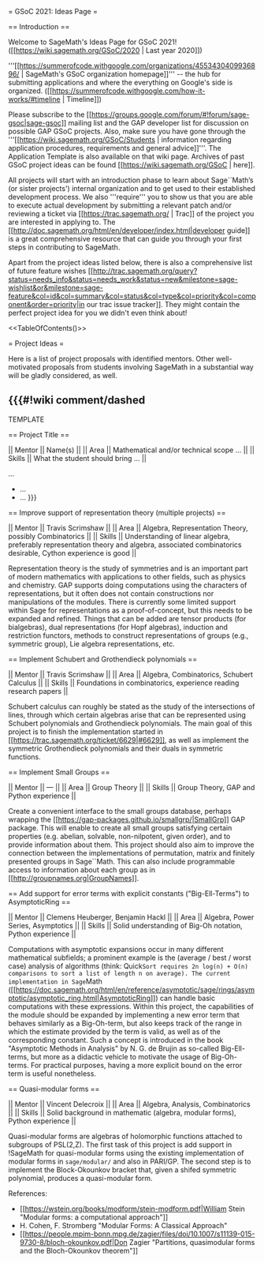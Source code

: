 = GSoC 2021: Ideas Page =

== Introduction ==

Welcome to SageMath's Ideas Page for GSoC 2021! ([[https://wiki.sagemath.org/GSoC/2020 | Last year 2020]])

'''[[https://summerofcode.withgoogle.com/organizations/4553430409936896/ | SageMath's GSoC organization homepage]]''' -- the hub for submitting applications and where the everything on Google's side is organized.
([[https://summerofcode.withgoogle.com/how-it-works/#timeline | Timeline]])

Please subscribe to the [[https://groups.google.com/forum/#!forum/sage-gsoc|sage-gsoc]] mailing list and the GAP developer list for discussion on possible GAP GSoC projects. Also, make sure you have gone through the '''[[https://wiki.sagemath.org/GSoC/Students | information regarding application procedures, requirements and general advice]]'''. The Application Template is also available on that wiki page. Archives of past GSoC project ideas can be found [[https://wiki.sagemath.org/GSoC | here]].

All projects will start with an introduction phase to learn about Sage``Math’s (or sister projects') internal organization and to get used to their established development process. We also '''require''' you to show us that you are able to execute actual development by submitting a relevant patch and/or reviewing a ticket via [[https://trac.sagemath.org/ | Trac]] of the project you are interested in applying to. The [[http://doc.sagemath.org/html/en/developer/index.html|developer guide]] is a great comprehensive resource that can guide you through your first steps in contributing to SageMath.

Apart from the project ideas listed below, there is also a comprehensive list of future feature wishes [[http://trac.sagemath.org/query?status=needs_info&status=needs_work&status=new&milestone=sage-wishlist&or&milestone=sage-feature&col=id&col=summary&col=status&col=type&col=priority&col=component&order=priority|in our trac issue tracker]].
They might contain the perfect project idea for you we didn't even think about!

<<TableOfContents()>>

= Project Ideas =

Here is a list of project proposals with identified mentors.
Other well-motivated proposals from students involving SageMath in a substantial way will be gladly considered, as well.


{{{#!wiki comment/dashed
---

TEMPLATE

== Project Title ==

|| Mentor     || Name(s) ||
|| Area       || Mathematical and/or technical scope ... ||
|| Skills     || What the student should bring ... ||

...

  * ...
  * ...
}}}

== Improve support of representation theory (multiple projects) ==

|| Mentor     || Travis Scrimshaw ||
|| Area       || Algebra, Representation Theory, possibly Combinatorics ||
|| Skills     || Understanding of linear algebra, preferably representation theory and algebra, associated combinatorics desirable, Cython experience is good ||

Representation theory is the study of symmetries and is an important part of modern mathematics with applications to other fields, such as physics and chemistry. GAP supports doing computations using the characters of representations, but it often does not contain constructions nor manipulations of the modules. There is currently some limited support within Sage for representations as a proof-of-concept, but this needs to be expanded and refined. Things that can be added are tensor products (for bialgebras), dual representations (for Hopf algebras), induction and restriction functors, methods to construct representations of groups (e.g., symmetric group), Lie algebra representations, etc.

== Implement Schubert and Grothendieck polynomials ==

|| Mentor     || Travis Scrimshaw ||
|| Area       || Algebra, Combinatorics, Schubert Calculus ||
|| Skills     || Foundations in combinatorics, experience reading research papers ||

Schubert calculus can roughly be stated as the study of the intersections of lines, through which certain algebras arise that can be represented using Schubert polynomials and Grothendieck polynomials. The main goal of this project is to finish the implementation started in [[https://trac.sagemath.org/ticket/6629|#6629]], as well as implement the symmetric Grothendieck polynomials and their duals in symmetric functions.

== Implement Small Groups ==

|| Mentor     || — ||
|| Area       || Group Theory ||
|| Skills     || Group Theory, GAP and Python experience ||

Create a convenient interface to the small groups database, perhaps wrapping the [[https://gap-packages.github.io/smallgrp/|SmallGrp]] GAP package. This will enable to create all small groups satisfying certain properties (e.g. abelian, solvable, non-nilpotent, given order), and to provide information about them. This project should also aim to improve the connection between the implementations of permutation, matrix and finitely presented groups in Sage``Math. This can also include programmable access to information about each group as in [[http://groupnames.org|GroupNames]].

== Add support for error terms with explicit constants ("Big-Ell-Terms") to AsymptoticRing ==

|| Mentor     || Clemens Heuberger, Benjamin Hackl ||
|| Area       || Algebra, Power Series, Asymptotics ||
|| Skills     || Solid understanding of Big-Oh notation, Python experience ||

Computations with asymptotic expansions occur in many different mathematical subfields; a prominent example is the (average / best / worst case) analysis of algorithms (think: Quick``Sort requires 2n log(n) + O(n) comparisons to sort a list of length n on average). The current implementation in Sage``Math ([[https://doc.sagemath.org/html/en/reference/asymptotic/sage/rings/asymptotic/asymptotic_ring.html|AsymptoticRing]]) can handle basic computations with these expressions.
Within this project, the capabilities of the module should be expanded by implementing a new error term that behaves similarly as a Big-Oh-term, but also keeps track of the range in which the estimate provided by the term is valid, as well as of the corresponding constant. Such a concept is introduced in the book "Asymptotic Methods in Analysis" by N. G. de Brujin as so-called Big-Ell-terms, but more as a didactic vehicle to motivate the usage of Big-Oh-terms. For practical purposes, having a more explicit bound on the error term is useful nonetheless.

== Quasi-modular forms ==

|| Mentor     || Vincent Delecroix ||
|| Area       || Algebra, Analysis, Combinatorics ||
|| Skills     || Solid background in mathematic (algebra, modular forms), Python experience ||

Quasi-modular forms are algebras of holomorphic functions attached to subgroups of PSL(2,Z). The first task of this project is add support in !SageMath for quasi-modular forms using the existing implementation of modular forms in `sage/modular/` and also in PARI/GP. The second step is to implement the Block-Okounkov bracket that, given a shifed symmetric polynomial, produces a quasi-modular form.

References:
- [[https://wstein.org/books/modform/stein-modform.pdf|William Stein "Modular forms: a computational approach"]]
- H. Cohen, F. Stromberg "Modular Forms: A Classical Approach"
- [[https://people.mpim-bonn.mpg.de/zagier/files/doi/10.1007/s11139-015-9730-8/bloch-okounkov.pdf|Don Zagier "Partitions, quasimodular forms and the Bloch-Okounkov theorem"]]
